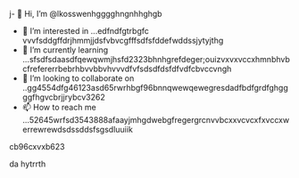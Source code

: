 j- 👋 Hi, I’m @lkosswenhgggghngnhhghgb
- 👀 I’m interested in ...edfndfgtrbgfc vvvfsddgffdrjhmmjjdsfvbvcgfffsdfsfddefwddssjytyjthg
- 🌱 I’m currently learning ...sfsdfsdaasdfqewqwmjhsfd2323bhnhgrefdeger;ouizvxvxvccxhmnbhvbcfrefererrbebrhbvvbbvhvvvdfvfsdsdfdsfdfvdfcbvccvngh
- 💞️ I’m looking to collaborate on ..gg4554dfg46123asd65rwrhbgf96bnnqwewqewegresdadfbdfgrdfghggggfhgvcbrjjrybcv3262
- 📫 How to reach me ...52645wrfsd3543888afaayjmhgdwebgfregergrcnvvbcxxvcvcxfxvccxwerrewrewdsdssddsfsgsdluuiik
<!---53gferdqxsjughrgfdzxczxzfhggffdsdsdsffds
lkosswe/lkosswe is a ✨ special ✨ repository because its `README.md` (this file) appears on your GitHub profile.rgrwedgsdgd
You can click the Preview link to take a look at your changes.62632gdfcvcvdgfbgfgf
--->cb96cxvxb623
da
hytrrth
